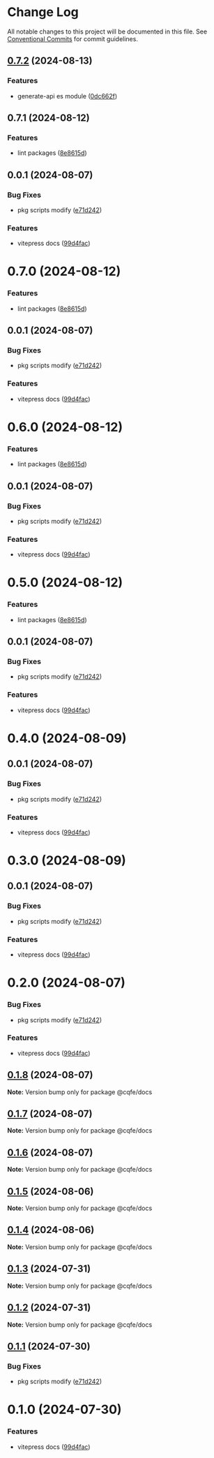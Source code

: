 # Change Log

All notable changes to this project will be documented in this file.
See [Conventional Commits](https://conventionalcommits.org) for commit guidelines.

## [0.7.2](https://github.com/leoDreamer/llleo/compare/@cqfe/docs@0.7.1...@cqfe/docs@0.7.2) (2024-08-13)

### Features

- generate-api es module ([0dc662f](https://github.com/leoDreamer/llleo/commit/0dc662f7baf0558e97be2cbfbc6311f90d721ee1))

## 0.7.1 (2024-08-12)

### Features

- lint packages ([8e8615d](https://github.com/leoDreamer/llleo/commit/8e8615da178357d9bde09d6ccdf02b4387b3d538))

## 0.0.1 (2024-08-07)

### Bug Fixes

- pkg scripts modify ([e71d242](https://github.com/leoDreamer/llleo/commit/e71d242779e2d4211e6d88377533523b83338563))

### Features

- vitepress docs ([99d4fac](https://github.com/leoDreamer/llleo/commit/99d4fac7c0485563292a41abbc00c598acec9c61))

# 0.7.0 (2024-08-12)

### Features

- lint packages ([8e8615d](https://github.com/leoDreamer/llleo/commit/8e8615da178357d9bde09d6ccdf02b4387b3d538))

## 0.0.1 (2024-08-07)

### Bug Fixes

- pkg scripts modify ([e71d242](https://github.com/leoDreamer/llleo/commit/e71d242779e2d4211e6d88377533523b83338563))

### Features

- vitepress docs ([99d4fac](https://github.com/leoDreamer/llleo/commit/99d4fac7c0485563292a41abbc00c598acec9c61))

# 0.6.0 (2024-08-12)

### Features

- lint packages ([8e8615d](https://github.com/leoDreamer/llleo/commit/8e8615da178357d9bde09d6ccdf02b4387b3d538))

## 0.0.1 (2024-08-07)

### Bug Fixes

- pkg scripts modify ([e71d242](https://github.com/leoDreamer/llleo/commit/e71d242779e2d4211e6d88377533523b83338563))

### Features

- vitepress docs ([99d4fac](https://github.com/leoDreamer/llleo/commit/99d4fac7c0485563292a41abbc00c598acec9c61))

# 0.5.0 (2024-08-12)

### Features

- lint packages ([8e8615d](https://github.com/leoDreamer/llleo/commit/8e8615da178357d9bde09d6ccdf02b4387b3d538))

## 0.0.1 (2024-08-07)

### Bug Fixes

- pkg scripts modify ([e71d242](https://github.com/leoDreamer/llleo/commit/e71d242779e2d4211e6d88377533523b83338563))

### Features

- vitepress docs ([99d4fac](https://github.com/leoDreamer/llleo/commit/99d4fac7c0485563292a41abbc00c598acec9c61))

# 0.4.0 (2024-08-09)

## 0.0.1 (2024-08-07)

### Bug Fixes

- pkg scripts modify ([e71d242](https://github.com/leoDreamer/llleo/commit/e71d242779e2d4211e6d88377533523b83338563))

### Features

- vitepress docs ([99d4fac](https://github.com/leoDreamer/llleo/commit/99d4fac7c0485563292a41abbc00c598acec9c61))

# 0.3.0 (2024-08-09)

## 0.0.1 (2024-08-07)

### Bug Fixes

- pkg scripts modify ([e71d242](https://github.com/leoDreamer/llleo/commit/e71d242779e2d4211e6d88377533523b83338563))

### Features

- vitepress docs ([99d4fac](https://github.com/leoDreamer/llleo/commit/99d4fac7c0485563292a41abbc00c598acec9c61))

# 0.2.0 (2024-08-07)

### Bug Fixes

- pkg scripts modify ([e71d242](https://github.com/leoDreamer/llleo/commit/e71d242779e2d4211e6d88377533523b83338563))

### Features

- vitepress docs ([99d4fac](https://github.com/leoDreamer/llleo/commit/99d4fac7c0485563292a41abbc00c598acec9c61))

## [0.1.8](https://github.com/leoDreamer/llleo/compare/@cqfe/docs@0.1.7...@cqfe/docs@0.1.8) (2024-08-07)

**Note:** Version bump only for package @cqfe/docs

## [0.1.7](https://github.com/leoDreamer/llleo/compare/@cqfe/docs@0.1.6...@cqfe/docs@0.1.7) (2024-08-07)

**Note:** Version bump only for package @cqfe/docs

## [0.1.6](https://github.com/leoDreamer/llleo/compare/@cqfe/docs@0.1.5...@cqfe/docs@0.1.6) (2024-08-07)

**Note:** Version bump only for package @cqfe/docs

## [0.1.5](https://github.com/leoDreamer/llleo/compare/@cqfe/docs@0.1.4...@cqfe/docs@0.1.5) (2024-08-06)

**Note:** Version bump only for package @cqfe/docs

## [0.1.4](https://github.com/leoDreamer/llleo/compare/@cqfe/docs@0.1.1...@cqfe/docs@0.1.4) (2024-08-06)

**Note:** Version bump only for package @cqfe/docs

## [0.1.3](https://github.com/leoDreamer/llleo/compare/@cqfe/docs@0.1.1...@cqfe/docs@0.1.3) (2024-07-31)

**Note:** Version bump only for package @cqfe/docs

## [0.1.2](https://github.com/leoDreamer/llleo/compare/@cqfe/docs@0.1.1...@cqfe/docs@0.1.2) (2024-07-31)

**Note:** Version bump only for package @cqfe/docs

## [0.1.1](https://github.com/leoDreamer/llleo/compare/@cqfe/docs@0.1.0...@cqfe/docs@0.1.1) (2024-07-30)

### Bug Fixes

- pkg scripts modify ([e71d242](https://github.com/leoDreamer/llleo/commit/e71d242779e2d4211e6d88377533523b83338563))

# 0.1.0 (2024-07-30)

### Features

- vitepress docs ([99d4fac](https://github.com/leoDreamer/llleo/commit/99d4fac7c0485563292a41abbc00c598acec9c61))
